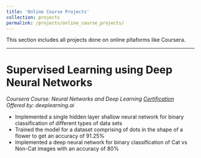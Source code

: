```yaml
---
title: 'Online Course Projects'
collection: projects
permalink: /projects/online_course_projects/
---
```


This section includes all projects done on online pltaforms like Coursera.

---

Supervised Learning using Deep Neural Networks 
=====
*Coursera Course: Neural Networks and Deep Learning*  *[Certification](https://www.exampleurl.com)*   	
*Offered by: deeplearning.ai* 
* Implemented a single hidden layer shallow neural network for binary classification of different types of data sets
*	Trained the model for a dataset comprising of dots in the shape of a flower to get an accuracy of 91.25%
*	Implemented a deep neural network for binary classification of Cat vs Non-Cat images with an accuracy of 80%

<br>

